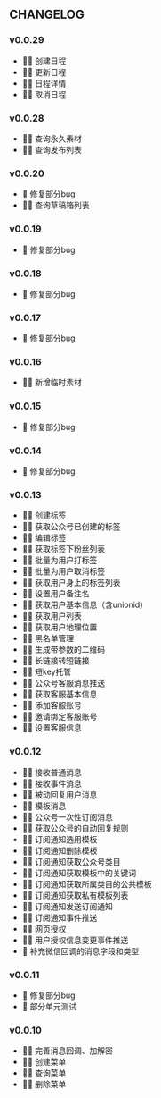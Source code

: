 ## CHANGELOG
### v0.0.29
- 🧑‍💻 创建日程
- 🧑‍💻 更新日程
- 🧑‍💻 日程详情
- 🧑‍💻 取消日程
### v0.0.28
- 🧑‍💻 查询永久素材
- 🧑‍💻 查询发布列表
### v0.0.20
- 🐛 修复部分bug
- 🧑‍💻 查询草稿箱列表
### v0.0.19
- 🐛 修复部分bug
### v0.0.18
- 🐛 修复部分bug
### v0.0.17
- 🐛 修复部分bug
### v0.0.16
- 🧑‍💻 新增临时素材
### v0.0.15
- 🐛 修复部分bug
### v0.0.14
- 🐛 修复部分bug
### v0.0.13
- 🧑‍💻 创建标签
- 🧑‍💻 获取公众号已创建的标签
- 🧑‍💻 编辑标签
- 🧑‍💻 获取标签下粉丝列表
- 🧑‍💻 批量为用户打标签
- 🧑‍💻 批量为用户取消标签
- 🧑‍💻 获取用户身上的标签列表
- 🧑‍💻 设置用户备注名
- 🧑‍💻 获取用户基本信息（含unionid）
- 🧑‍💻 获取用户列表
- 🧑‍💻 获取用户地理位置
- 🧑‍💻 黑名单管理
- 🧑‍💻 生成带参数的二维码
- 🧑‍💻 长链接转短链接
- 🧑‍💻 短key托管
- 🧑‍💻 公众号客服消息推送
- 🧑‍💻 获取客服基本信息
- 🧑‍💻 添加客服账号
- 🧑‍💻 邀请绑定客服账号
- 🧑‍💻 设置客服信息
### v0.0.12
- 🧑‍💻 接收普通消息
- 🧑‍💻 接收事件消息
- 🧑‍💻 被动回复用户消息
- 🧑‍💻 模板消息
- 🧑‍💻 公众号一次性订阅消息
- 🧑‍💻 获取公众号的自动回复规则
- 🧑‍💻 订阅通知选用模板
- 🧑‍💻 订阅通知删除模板
- 🧑‍💻 订阅通知获取公众号类目
- 🧑‍💻 订阅通知获取模板中的关键词
- 🧑‍💻 订阅通知获取所属类目的公共模板
- 🧑‍💻 订阅通知获取私有模板列表
- 🧑‍💻 订阅通知发送订阅通知
- 🧑‍💻 订阅通知事件推送
- 🧑‍💻 网页授权
- 🧑‍💻 用户授权信息变更事件推送
- 🐛 补充微信回调的消息字段和类型
### v0.0.11
- 🐛 修复部分bug
- 🧟‍ 部分单元测试
### v0.0.10
- 🧑‍💻 完善消息回调、加解密
- 🧑‍💻 创建菜单
- 🧑‍💻 查询菜单
- 🧑‍💻 删除菜单